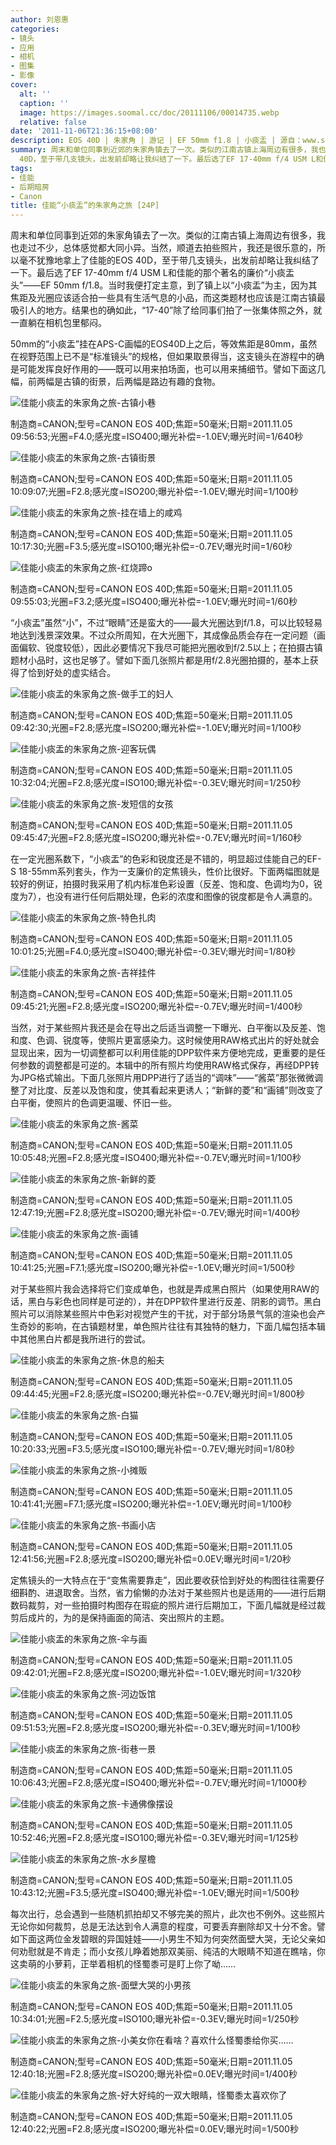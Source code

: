 ```yaml
---
author: 刘恩惠
categories:
- 镜头
- 应用
- 相机
- 图集
- 影像
cover:
  alt: ''
  caption: ''
  image: https://images.soomal.cc/doc/20111106/00014735.webp
  relative: false
date: '2011-11-06T21:36:15+08:00'
description: EOS 40D | 朱家角 | 游记 | EF 50mm f1.8 | 小痰盂 | 源自：www.soomal.com | 版权：原创 |  平均/总评分：08.86/390
summary: 周末和单位同事到近郊的朱家角镇去了一次。类似的江南古镇上海周边有很多，我也走过不少，总体感觉都大同小异。当然，顺道去拍些照片，我还是很乐意的，所以毫不犹豫地拿上了佳能的EOS
  40D，至于带几支镜头，出发前却略让我纠结了一下。最后选了EF 17-40mm f/4 USM L和佳能的那个著名的廉价“小痰盂头”――EF 50mm f/1.8。
tags:
- 佳能
- 后期暗房
- Canon
title: 佳能“小痰盂”的朱家角之旅 [24P]
---
```


周末和单位同事到近郊的朱家角镇去了一次。类似的江南古镇上海周边有很多，我也走过不少，总体感觉都大同小异。当然，顺道去拍些照片，我还是很乐意的，所以毫不犹豫地拿上了佳能的EOS 40D，至于带几支镜头，出发前却略让我纠结了一下。最后选了EF 17-40mm f/4 USM L和佳能的那个著名的廉价“小痰盂头”――EF 50mm f/1.8。当时我便打定主意，到了镇上以“小痰盂”为主，因为其焦距及光圈应该适合拍一些具有生活气息的小品，而这类题材也应该是江南古镇最吸引人的地方。结果也的确如此，“17-40”除了给同事们拍了一张集体照之外，就一直躺在相机包里郁闷。

50mm的“小痰盂”挂在APS-C画幅的EOS40D上之后，等效焦距是80mm，虽然在视野范围上已不是“标准镜头”的规格，但如果取景得当，这支镜头在游程中的确是可能发挥良好作用的――既可以用来拍场面，也可以用来捕细节。譬如下面这几幅，前两幅是古镇的街景，后两幅是路边有趣的食物。

![佳能小痰盂的朱家角之旅-古镇小巷](https://images.soomal.cc/doc/20111106/00014735.webp)

制造商=CANON;型号=CANON EOS 40D;焦距=50毫米;日期=2011.11.05 09:56:53;光圈=F4.0;感光度=ISO400;曝光补偿=-1.0EV;曝光时间=1/640秒


![佳能小痰盂的朱家角之旅-古镇街景](https://images.soomal.cc/doc/20111106/00014737.webp)

制造商=CANON;型号=CANON EOS 40D;焦距=50毫米;日期=2011.11.05 10:09:07;光圈=F2.8;感光度=ISO200;曝光补偿=-1.0EV;曝光时间=1/100秒


![佳能小痰盂的朱家角之旅-挂在墙上的咸鸡](https://images.soomal.cc/doc/20111106/00014736.webp)

制造商=CANON;型号=CANON EOS 40D;焦距=50毫米;日期=2011.11.05 10:17:30;光圈=F3.5;感光度=ISO100;曝光补偿=-0.7EV;曝光时间=1/60秒


![佳能小痰盂的朱家角之旅-红烧蹄o](https://images.soomal.cc/doc/20111106/00014738.webp)

制造商=CANON;型号=CANON EOS 40D;焦距=50毫米;日期=2011.11.05 09:55:03;光圈=F3.2;感光度=ISO400;曝光补偿=-1.0EV;曝光时间=1/60秒



“小痰盂”虽然“小”，不过“眼睛”还是蛮大的――最大光圈达到f/1.8，可以比较轻易地达到浅景深效果。不过众所周知，在大光圈下，其成像品质会存在一定问题（画面偏软、锐度较低），因此必要情况下我尽可能把光圈收到f/2.5以上；在拍摄古镇题材小品时，这也足够了。譬如下面几张照片都是用f/2.8光圈拍摄的，基本上获得了恰到好处的虚实结合。

![佳能小痰盂的朱家角之旅-做手工的妇人](https://images.soomal.cc/doc/20111106/00014739.webp)

制造商=CANON;型号=CANON EOS 40D;焦距=50毫米;日期=2011.11.05 09:42:30;光圈=F2.8;感光度=ISO200;曝光补偿=-1.0EV;曝光时间=1/100秒


![佳能小痰盂的朱家角之旅-迎客玩偶](https://images.soomal.cc/doc/20111106/00014740.webp)

制造商=CANON;型号=CANON EOS 40D;焦距=50毫米;日期=2011.11.05 10:32:04;光圈=F2.8;感光度=ISO100;曝光补偿=-0.3EV;曝光时间=1/250秒


![佳能小痰盂的朱家角之旅-发短信的女孩](https://images.soomal.cc/doc/20111106/00014741.webp)

制造商=CANON;型号=CANON EOS 40D;焦距=50毫米;日期=2011.11.05 09:45:47;光圈=F2.8;感光度=ISO200;曝光补偿=-0.7EV;曝光时间=1/160秒



在一定光圈系数下，“小痰盂”的色彩和锐度还是不错的，明显超过佳能自己的EF-S 18-55mm系列套头，作为一支廉价的定焦镜头，性价比很好。下面两幅图就是较好的例证，拍摄时我采用了机内标准色彩设置（反差、饱和度、色调均为0，锐度为7），也没有进行任何后期处理，色彩的浓度和图像的锐度都是令人满意的。

![佳能小痰盂的朱家角之旅-特色扎肉](https://images.soomal.cc/doc/20111106/00014742.webp)

制造商=CANON;型号=CANON EOS 40D;焦距=50毫米;日期=2011.11.05 10:01:25;光圈=F4.0;感光度=ISO400;曝光补偿=-0.3EV;曝光时间=1/80秒


![佳能小痰盂的朱家角之旅-吉祥挂件](https://images.soomal.cc/doc/20111106/00014743.webp)

制造商=CANON;型号=CANON EOS 40D;焦距=50毫米;日期=2011.11.05 09:45:21;光圈=F2.8;感光度=ISO200;曝光补偿=-0.7EV;曝光时间=1/400秒



当然，对于某些照片我还是会在导出之后适当调整一下曝光、白平衡以及反差、饱和度、色调、锐度等，使照片更富感染力。这时候使用RAW格式出片的好处就会显现出来，因为一切调整都可以利用佳能的DPP软件来方便地完成，更重要的是任何参数的调整都是可逆的。本辑中的所有照片均使用RAW格式保存，再经DPP转为JPG格式输出。下面几张照片用DPP进行了适当的“调味”――“酱菜”那张微微调整了对比度、反差以及饱和度，使其看起来更诱人；“新鲜的菱”和“画铺”则改变了白平衡，使照片的色调更温暖、怀旧一些。

![佳能小痰盂的朱家角之旅-酱菜](https://images.soomal.cc/doc/20111106/00014744.webp)

制造商=CANON;型号=CANON EOS 40D;焦距=50毫米;日期=2011.11.05 10:05:48;光圈=F2.8;感光度=ISO400;曝光补偿=-0.7EV;曝光时间=1/100秒


![佳能小痰盂的朱家角之旅-新鲜的菱](https://images.soomal.cc/doc/20111106/00014745.webp)

制造商=CANON;型号=CANON EOS 40D;焦距=50毫米;日期=2011.11.05 12:47:19;光圈=F2.8;感光度=ISO200;曝光补偿=-0.7EV;曝光时间=1/400秒


![佳能小痰盂的朱家角之旅-画铺](https://images.soomal.cc/doc/20111106/00014755.webp)

制造商=CANON;型号=CANON EOS 40D;焦距=50毫米;日期=2011.11.05 10:41:25;光圈=F7.1;感光度=ISO200;曝光补偿=-1.0EV;曝光时间=1/500秒



对于某些照片我会选择将它们变成单色，也就是弄成黑白照片（如果使用RAW的话，黑白与彩色也同样是可逆的），并在DPP软件里进行反差、阴影的调节。黑白照片可以消除某些照片中色彩对视觉产生的干扰，对于部分场景气氛的渲染也会产生奇妙的影响，在古镇题材里，单色照片往往有其独特的魅力，下面几幅包括本辑中其他黑白片都是我所进行的尝试。

![佳能小痰盂的朱家角之旅-休息的船夫](https://images.soomal.cc/doc/20111106/00014746.webp)

制造商=CANON;型号=CANON EOS 40D;焦距=50毫米;日期=2011.11.05 09:44:45;光圈=F2.8;感光度=ISO200;曝光补偿=-0.7EV;曝光时间=1/800秒


![佳能小痰盂的朱家角之旅-白猫](https://images.soomal.cc/doc/20111106/00014747.webp)

制造商=CANON;型号=CANON EOS 40D;焦距=50毫米;日期=2011.11.05 10:20:33;光圈=F3.5;感光度=ISO100;曝光补偿=-0.7EV;曝光时间=1/80秒


![佳能小痰盂的朱家角之旅-小摊贩](https://images.soomal.cc/doc/20111106/00014748.webp)

制造商=CANON;型号=CANON EOS 40D;焦距=50毫米;日期=2011.11.05 10:41:41;光圈=F7.1;感光度=ISO200;曝光补偿=-1.0EV;曝光时间=1/100秒


![佳能小痰盂的朱家角之旅-书画小店](https://images.soomal.cc/doc/20111106/00014749.webp)

制造商=CANON;型号=CANON EOS 40D;焦距=50毫米;日期=2011.11.05 12:41:56;光圈=F2.8;感光度=ISO200;曝光补偿=0.0EV;曝光时间=1/20秒



定焦镜头的一大特点在于“变焦需要靠走”，因此要收获恰到好处的构图往往需要仔细斟酌、进退取舍。当然，省力偷懒的办法对于某些照片也是适用的――进行后期数码裁剪，对一些拍摄时构图存在瑕疵的照片进行后期加工，下面几幅就是经过裁剪后成片的，为的是保持画面的简洁、突出照片的主题。

![佳能小痰盂的朱家角之旅-伞与画](https://images.soomal.cc/doc/20111106/00014750.webp)

制造商=CANON;型号=CANON EOS 40D;焦距=50毫米;日期=2011.11.05 09:42:01;光圈=F2.8;感光度=ISO200;曝光补偿=-1.0EV;曝光时间=1/320秒


![佳能小痰盂的朱家角之旅-河边饭馆](https://images.soomal.cc/doc/20111106/00014751.webp)

制造商=CANON;型号=CANON EOS 40D;焦距=50毫米;日期=2011.11.05 09:51:53;光圈=F2.8;感光度=ISO200;曝光补偿=-0.3EV;曝光时间=1/100秒


![佳能小痰盂的朱家角之旅-街巷一景](https://images.soomal.cc/doc/20111106/00014752.webp)

制造商=CANON;型号=CANON EOS 40D;焦距=50毫米;日期=2011.11.05 10:06:43;光圈=F2.8;感光度=ISO400;曝光补偿=-0.7EV;曝光时间=1/1000秒


![佳能小痰盂的朱家角之旅-卡通佛像摆设](https://images.soomal.cc/doc/20111106/00014753.webp)

制造商=CANON;型号=CANON EOS 40D;焦距=50毫米;日期=2011.11.05 10:52:46;光圈=F2.8;感光度=ISO100;曝光补偿=-0.3EV;曝光时间=1/125秒


![佳能小痰盂的朱家角之旅-水乡屋檐](https://images.soomal.cc/doc/20111106/00014754.webp)

制造商=CANON;型号=CANON EOS 40D;焦距=50毫米;日期=2011.11.05 10:43:12;光圈=F3.5;感光度=ISO400;曝光补偿=-1.0EV;曝光时间=1/500秒



每次出行，总会遇到一些随机抓拍却又不够完美的照片，此次也不例外。这些照片无论你如何裁剪，总是无法达到令人满意的程度，可要丢弃删除却又十分不舍。譬如下面这两位金发碧眼的异国娃娃――小男生不知为何突然面壁大哭，无论父亲如何劝慰就是不肯走；而小女孩儿睁着她那双美丽、纯洁的大眼睛不知道在瞧啥，你这卖萌的小萝莉，正举着相机的怪蜀黍可是盯上你了呦……

![佳能小痰盂的朱家角之旅-面壁大哭的小男孩](https://images.soomal.cc/doc/20111106/00014756.webp)

制造商=CANON;型号=CANON EOS 40D;焦距=50毫米;日期=2011.11.05 10:34:01;光圈=F2.5;感光度=ISO100;曝光补偿=-0.3EV;曝光时间=1/250秒


![佳能小痰盂的朱家角之旅-小美女你在看啥？喜欢什么怪蜀黍给你买……](https://images.soomal.cc/doc/20111106/00014757.webp)

制造商=CANON;型号=CANON EOS 40D;焦距=50毫米;日期=2011.11.05 12:40:18;光圈=F2.8;感光度=ISO200;曝光补偿=0.0EV;曝光时间=1/400秒


![佳能小痰盂的朱家角之旅-好大好纯的一双大眼睛，怪蜀黍太喜欢你了](https://images.soomal.cc/doc/20111106/00014758.webp)

制造商=CANON;型号=CANON EOS 40D;焦距=50毫米;日期=2011.11.05 12:40:22;光圈=F2.8;感光度=ISO200;曝光补偿=0.0EV;曝光时间=1/500秒